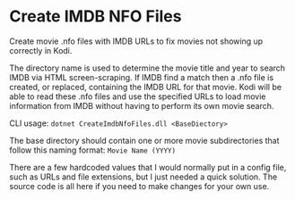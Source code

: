 # Create IMDB NFO Files

Create movie .nfo files with IMDB URLs to fix movies not showing up correctly in Kodi.

The directory name is used to determine the movie title and year to search IMDB via HTML screen-scraping. If IMDB find a match then a .nfo file is created, or replaced, containing the IMDB URL for that movie.
Kodi will be able to read these .nfo files and use the specified URLs to load movie information from IMDB without having to perform its own movie search.

CLI usage: `dotnet CreateImdbNfoFiles.dll <BaseDiectory>`

The base directory should contain one or more movie subdirectories that follow this naming format: `Movie Name (YYYY)`

There are a few hardcoded values that I would normally put in a config file, such as URLs and file extensions, but I just needed a quick solution.
The source code is all here if you need to make changes for your own use.
